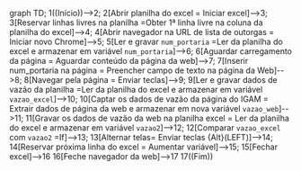 graph TD;
    1((Início))-->2;
    2[Abrir planilha do excel = Iniciar excel]-->3;
    3[Reservar linhas livres na planilha =Obter 1ª linha livre na coluna da planilha do excel]-->4;
    4[Abrir navegador na URL de lista de outorgas = Iniciar novo Chrome]-->5;
    5[Ler e gravar `num_portaria` =Ler da planilha do excel e armazenar em variável `num_portaria`]-->6;
    6[Aguardar carregamento da página = Aguardar conteúdo da página da web]-->7;
    7[Inserir num_portaria na página = Preencher campo de texto na página da Web]-->8;
    8[Navegar pela página = Enviar teclas]-->9;
    9[Ler e gravar dados de vazão da planilha =Ler da planilha do excel e armazenar em variável `vazao_excel`]-->10;
    10[Captar os dados de vazão da página do IGAM = Extrair dados de página da web e armazenar em nova variável `vazao_web`]-->11;
    11[Gravar os dados de vazão da web na planilha excel = Ler da planilha do excel e armazenar em variável `vazao2`]-->12;
    12[Comparar `vazao_excel` com `vazao2` =If]-->13; 
    13[Alternar telas= Enviar teclas {Alt}(LEFT)]-->14;
    14[Reservar próxima linha do excel = Aumentar variável]-->15;
    15[Fechar excel]-->16
    16[Feche navegador da web]-->17
    17((Fim))